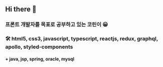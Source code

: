 ## Hi there 👋

### 프론트 개발자를 목표로 공부하고 있는 코린이 😀

### 🛠 html5, css3, javascript, typescript, reactjs, redux, graphql, apollo, styled-components

#### + java, jsp, spring, oracle, mysql
